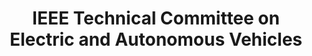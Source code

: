 ---
templateKey: 'home-page'
title: IEEE Technical Committee on Electric and Autonomous Vehicles
meta_title: Home | IEEE Technical Committee on Electric and Autonomous Vehicles
meta_description: >-
  IEEE Technical Committee on Electric and Autonomous Vehicles
heading: Welcome
description: >-
  Welcome to the IEEE Technical Committee on Electric and Autonomous Vehicles Website
offerings:
  blurbs:
    - image: /img/ieee-image-purple.png
      text: >
        About Us
    - image: /img/ieee-image-gray.png
      text: >
        What's New

    - image: /img/ieee-logo-equation.png
      text: >
        Featured Projects
    - image: /img/ieee-logo-med-purple.png
      text: >
        Join Us
testimonials:
  - author: John Smith
    quote: >-
      Quote 1
  - author: Jane Adam
    quote: >-
      Quote 2
---
